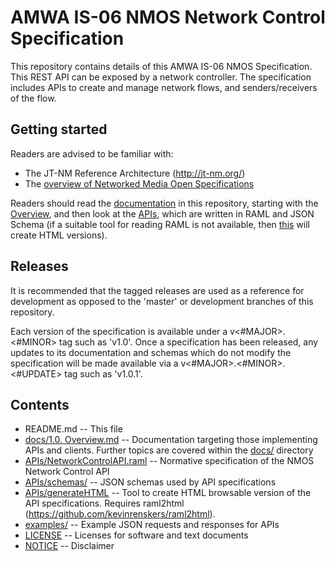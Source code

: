 # AMWA IS-06 NMOS Network Control Specification
This repository contains details of this AMWA IS-06 NMOS Specification. This REST API can be exposed by a network controller. The specification includes APIs to create and manage network flows, and senders/receivers of the flow.

## Getting started

Readers are advised to be familiar with:
* The JT-NM Reference Architecture (<http://jt-nm.org/>)
* The [overview of Networked Media Open Specifications](https://github.com/AMWA-TV/nmos)

Readers should read the [documentation](docs/) in this repository, starting with the [Overview](docs/1.0.%20Overview.md), and then look at the [APIs](APIs/), which are written in RAML and JSON Schema (if a suitable tool for reading RAML is not available, then [this](APIs/generateHTML) will create HTML versions).

## Releases

It is recommended that the tagged releases are used as a reference for development as opposed to the 'master' or development branches of this repository.

Each version of the specification is available under a v&lt;#MAJOR&gt;.&lt;#MINOR&gt; tag such as 'v1.0'. Once a specification has been released, any updates to its documentation and schemas which do not modify the specification will be made available via a v&lt;#MAJOR&gt;.&lt;#MINOR&gt;.&lt;#UPDATE&gt; tag such as 'v1.0.1'.

## Contents

* README.md -- This file
* [docs/1.0. Overview.md](docs/1.0.%20Overview.md) -- Documentation targeting those implementing APIs and clients. Further topics are covered within the [docs/](docs/) directory
* [APIs/NetworkControlAPI.raml](APIs/NetworkControlAPI.raml) -- Normative specification of the NMOS Network Control API
* [APIs/schemas/](APIs/schemas/) -- JSON schemas used by API specifications
* [APIs/generateHTML](APIs/generateHTML) -- Tool to create HTML browsable version of the API specifications. Requires raml2html (https://github.com/kevinrenskers/raml2html).
* [examples/](examples/) -- Example JSON requests and responses for APIs
* [LICENSE](LICENSE) -- Licenses for software and text documents
* [NOTICE](NOTICE) -- Disclaimer
